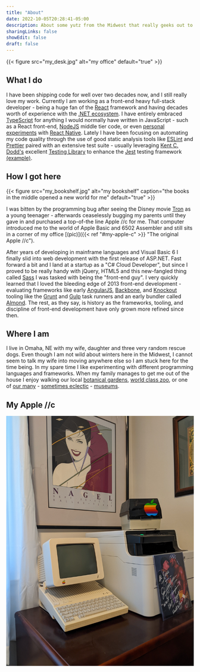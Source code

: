 ```yaml
---
title: "About"
date: 2022-10-05T20:28:41-05:00
description: About some yutz from the Midwest that really geeks out to computers and front-end development
sharingLinks: false
showEdit: false
draft: false
---
```


{{< figure src="my_desk.jpg" alt="my office" default="true" >}}

## What I do

I have been shipping code for well over two decades now, and I still really love my work.  Currently I am working as a
front-end heavy full-stack developer - being a huge fan of the [React][react] framework and having decades worth of
experience with the [.NET ecosystem][dn]. I have entirely embraced [TypeScript][ts] for anything I would normally have
written in JavaScript - such as a React front-end, [NodeJS][nodejs] middle tier code, or even [personal experiments][rnx]
with [React Native][rn]. Lately I have been focusing on automating my code quality through the use of good static
analysis tools like [ESLint][esl] and [Prettier][pret] paired with an extensive test suite - usually leveraging
[Kent C. Dodd's][kcd] excellent [Testing Library][testl] to enhance the [Jest][jest] testing framework
[(example)][mycrypto].

## How I got here

{{< figure
    src="my_bookshelf.jpg"
    alt="my bookshelf"
    caption="the books in the middle opened a new world for me"
    default="true" >}}

I was bitten by the programming bug after seeing the Disney movie [Tron][tron] as a young teenager - afterwards
ceaselessly bugging my parents until they gave in and purchased a top-of-the line Apple //c for me.
That computer introduced me to the world of Apple Basic and 6502 Assembler and still sits in a corner of my office
[(pic)]({{< ref "#my-apple-c" >}} "The original Apple //c").

After years of developing in mainframe languages and Visual Basic 6 I finally slid into web development with the first
release of ASP.NET. Fast forward a bit and I land at a startup as a "C# Cloud Developer", but since I proved to be really
handy with jQuery, HTML5 and this new-fangled thing called [Sass][sass] I was tasked with being the "front-end guy". I
very quickly learned that I loved the bleeding edge of 2013 front-end development - evaluating frameworks like early
[AngularJS][ng], [Backbone][bb], and [Knockout][ko] tooling like the [Grunt][grunt] and [Gulp][gulp] task runners and an
early bundler called [Almond][almond]. The rest, as they say, is history as the frameworks, tooling, and discipline of
front-end development have only grown more refined since then.

## Where I am

I live in Omaha, NE with my wife, daughter and three very random rescue dogs. Even though I am not wild about winters
here in the Midwest, I cannot seem to talk my wife into moving anywhere else so I am stuck here for the time being. In
my spare time I like experimenting with different programming languages and frameworks. When my family manages to get me
out of the house I enjoy walking our local [botanical gardens][laur], [world class zoo][hdz], or one of [our many][dur] -
[sometimes eclectic][shd] - [museums][jos].

## My Apple //c

![My Apple //c](the_2c.jpg "Jurassic PC in her native environment")

[dn]: https://dotnet.microsoft.com/en-us/ "Microsoft's cross-platform development framework"
[react]: https://reactjs.org/ 'A component based JavaScript library for building user interfaces'
[rn]: https://reactnative.dev/ 'Create native apps for Android and iOS using React'
[rnx]: https://github.com/code-chimp/MealsToGoSimplified 'Workshopping TypeScript for React-Native development'
[ts]: https://www.typescriptlang.org/ 'A superset of modern JavaScript with type safety as a focus'
[esl]: https://eslint.org/ 'A pluggable linting utility for early identification of problems in your code'
[pret]: https://prettier.io/ 'An opinionated code formatter'
[jest]: https://jestjs.io/ 'JavaScript test framework'
[testl]: https://testing-library.com/ 'Utilities to aid in UI testing'
[kcd]: https://kentcdodds.com/ 'Educator, blogger, extreme sports enthusiast'
[nodejs]: https://nodejs.org/en/ 'Cross-platform JavaScript runtime environment'
[tron]: https://en.wikipedia.org/wiki/Tron '1982 sci-fi movies starring Jeff Bridges, Bruce Boxleitner, and Cindy Morgan'
[mycrypto]: https://github.com/code-chimp/cryptochain 'Personal exploration of blockchain concepts prototyped in NodeJS + React'
[hdz]: https://www.omahazoo.com/ "Omaha's Henry Doorly Zoo and Aquarium"
[laur]: https://lauritzengardens.org/ 'Lauritzen Gardens are a botanical gardens and arboretum located in Omaha, NE'
[dur]: https://durhammuseum.org/ "The Durham Museum. Making its home in one of Omaha's most unique treasures, Union Station"
[jos]: https://joslyn.org/ 'The Joslyn Art Museum is the principal fine arts museum in the state of Nebraska'
[shd]: https://www.museumofshadows.com/ 'Museum full of over 3000 verified Haunted Artifacts, Voted Worlds Most Haunted Museum'
[sass]: https://sass-lang.com/ 'Syntactically Awesome Style Sheets'
[bb]: https://backbonejs.org/ 'early framework to give structure to JavaScript heavy front-end applications'
[ko]: https://knockoutjs.com/ 'JavaScript MVVM library for dynamic UIs'
[ng]: https://angularjs.org/ 'a toolset for building the framework most suited to your application development'
[grunt]: https://gruntjs.com/ 'JavaScript task runner'
[gulp]: https://gulpjs.com/ 'JavaScript toolkit and task runner'
[almond]: https://github.com/requirejs/almond 'bundle javascript written with RequireJS'
